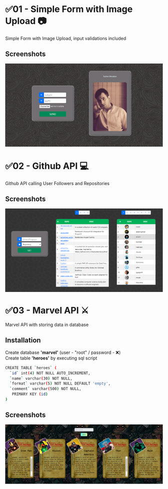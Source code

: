# ✅01 - Simple Form with Image Upload 📷

Simple Form with Image Upload, input validations included

## Screenshots

![App Screenshot](01/img/screenshot.png)

# ✅02 - Github API 💻

Github API calling User Followers and Repositories

## Screenshots

![App Screenshot](02/img/screenshot.png)

# ✅03 - Marvel API ⚔

Marvel API with storing data in database

## Installation

Create database **'marvel'** (user - "root" / password - ❌)  
Create table **'heroes'** by executing sql script

```bash
CREATE TABLE `heroes` (
  `id` int(4) NOT NULL AUTO_INCREMENT,
  `name` varchar(30) NOT NULL,
  `format` varchar(5) NOT NULL DEFAULT 'empty',
  `comment` varchar(500) NOT NULL,
   PRIMARY KEY (id)
)
```

## Screenshots

![App Screenshot](03/vault/screenshot.PNG)
